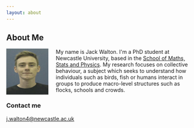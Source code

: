 ```yaml
---
layout: about
---
```


## About Me

<img style="float: left; padding-right:20px" width="112" height="123" src="/assets/portrait.jpg">

My name is Jack Walton. I'm a PhD student at Newcastle University, based in the [School of Maths, Stats and Physics](https://www.ncl.ac.uk/maths-physics/research/). My research focuses on collective behaviour, a subject which seeks to understand how individuals such as birds, fish or humans interact in groups to produce macro-level structures such as flocks, schools and crowds.


### Contact me

[j.walton4@newcastle.ac.uk](mailto:j.walton4@newcastle.ac.uk)
